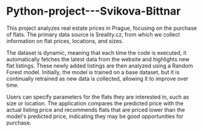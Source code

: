 # Python-project---Svikova-Bittnar
This project analyzes real estate prices in Prague, focusing on the purchase of flats. The primary data source is Sreality.cz, from which we collect information on flat prices, locations, and sizes.

The dataset is dynamic, meaning that each time the code is executed, it automatically fetches the latest data from the website and highlights new flat listings. These newly added listings are then analyzed using a Random Forest model. Initially, the model is trained on a base dataset, but it is continually retrained as new data is collected, allowing it to improve over time.

Users can specify parameters for the flats they are interested in, such as size or location. The application compares the predicted price with the actual listing price and recommends flats that are priced lower than the model's predicted price, indicating they may be good opportunities for purchase.
